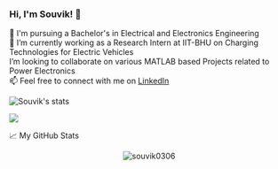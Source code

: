 ### Hi, I'm Souvik! 👋


🌱 I'm pursuing a Bachelor's in Electrical and Electronics Engineering <br/>
🔭 I’m currently working as a Research Intern at IIT-BHU on Charging Technologies for Electric Vehicles<br/>
I’m looking to collaborate on various MATLAB based Projects related to Power Electronics  <br/>
📫 Feel free to connect with me on [LinkedIn](https://www.linkedin.com/in/souvik-datta03/)<br/>

![Souvik's stats](https://github-readme-stats.vercel.app/api?username=souvik0306)<br/>

![](https://komarev.com/ghpvc/?username=souvik0306)

📈 My GitHub Stats

<p align="center"> <img src="https://github-readme-stats.vercel.app/api?username=souvik0306&show_icons=true&theme=gotham" alt="souvik0306" />

